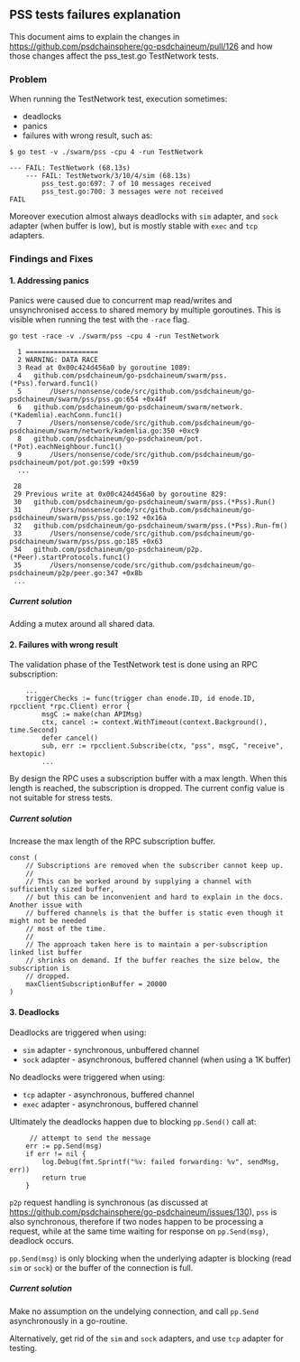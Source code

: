 ## PSS tests failures explanation

This document aims to explain the changes in https://github.com/psdchainsphere/go-psdchaineum/pull/126 and how those changes affect the pss_test.go TestNetwork tests.

### Problem

When running the TestNetwork test, execution sometimes:

* deadlocks
* panics
* failures with wrong result, such as:

```
$ go test -v ./swarm/pss -cpu 4 -run TestNetwork
```

```
--- FAIL: TestNetwork (68.13s)
    --- FAIL: TestNetwork/3/10/4/sim (68.13s)
        pss_test.go:697: 7 of 10 messages received
        pss_test.go:700: 3 messages were not received
FAIL
```

Moreover execution almost always deadlocks with `sim` adapter, and `sock` adapter (when buffer is low), but is mostly stable with `exec` and `tcp` adapters.

### Findings and Fixes

#### 1. Addressing panics

Panics were caused due to concurrent map read/writes and unsynchronised access to shared memory by multiple goroutines. This is visible when running the test with the `-race` flag.

```
go test -race -v ./swarm/pss -cpu 4 -run TestNetwork

  1 ==================
  2 WARNING: DATA RACE
  3 Read at 0x00c424d456a0 by goroutine 1089:
  4   github.com/psdchaineum/go-psdchaineum/swarm/pss.(*Pss).forward.func1()
  5       /Users/nonsense/code/src/github.com/psdchaineum/go-psdchaineum/swarm/pss/pss.go:654 +0x44f
  6   github.com/psdchaineum/go-psdchaineum/swarm/network.(*Kademlia).eachConn.func1()
  7       /Users/nonsense/code/src/github.com/psdchaineum/go-psdchaineum/swarm/network/kademlia.go:350 +0xc9
  8   github.com/psdchaineum/go-psdchaineum/pot.(*Pot).eachNeighbour.func1()
  9       /Users/nonsense/code/src/github.com/psdchaineum/go-psdchaineum/pot/pot.go:599 +0x59
  ...

 28
 29 Previous write at 0x00c424d456a0 by goroutine 829:
 30   github.com/psdchaineum/go-psdchaineum/swarm/pss.(*Pss).Run()
 31       /Users/nonsense/code/src/github.com/psdchaineum/go-psdchaineum/swarm/pss/pss.go:192 +0x16a
 32   github.com/psdchaineum/go-psdchaineum/swarm/pss.(*Pss).Run-fm()
 33       /Users/nonsense/code/src/github.com/psdchaineum/go-psdchaineum/swarm/pss/pss.go:185 +0x63
 34   github.com/psdchaineum/go-psdchaineum/p2p.(*Peer).startProtocols.func1()
 35       /Users/nonsense/code/src/github.com/psdchaineum/go-psdchaineum/p2p/peer.go:347 +0x8b
 ...
```

##### Current solution

Adding a mutex around all shared data.

#### 2. Failures with wrong result

The validation phase of the TestNetwork test is done using an RPC subscription:

```
    ...
	triggerChecks := func(trigger chan enode.ID, id enode.ID, rpcclient *rpc.Client) error {
		msgC := make(chan APIMsg)
		ctx, cancel := context.WithTimeout(context.Background(), time.Second)
		defer cancel()
		sub, err := rpcclient.Subscribe(ctx, "pss", msgC, "receive", hextopic)
		...
```

By design the RPC uses a subscription buffer with a max length. When this length is reached, the subscription is dropped. The current config value is not suitable for stress tests.

##### Current solution

Increase the max length of the RPC subscription buffer.

```
const (
	// Subscriptions are removed when the subscriber cannot keep up.
	//
	// This can be worked around by supplying a channel with sufficiently sized buffer,
	// but this can be inconvenient and hard to explain in the docs. Another issue with
	// buffered channels is that the buffer is static even though it might not be needed
	// most of the time.
	//
	// The approach taken here is to maintain a per-subscription linked list buffer
	// shrinks on demand. If the buffer reaches the size below, the subscription is
	// dropped.
	maxClientSubscriptionBuffer = 20000
)
```

#### 3. Deadlocks

Deadlocks are triggered when using:
* `sim` adapter - synchronous, unbuffered channel
* `sock` adapter - asynchronous, buffered channel (when using a 1K buffer)

No deadlocks were triggered when using:
* `tcp` adapter - asynchronous, buffered channel
* `exec` adapter - asynchronous, buffered channel

Ultimately the deadlocks happen due to blocking `pp.Send()` call at:

 		 // attempt to send the message
  		err := pp.Send(msg)
  		if err != nil {
  			log.Debug(fmt.Sprintf("%v: failed forwarding: %v", sendMsg, err))
  			return true
  		}

 `p2p` request handling is synchronous (as discussed at https://github.com/psdchainsphere/go-psdchaineum/issues/130), `pss` is also synchronous, therefore if two nodes happen to be processing a request, while at the same time waiting for response on `pp.Send(msg)`, deadlock occurs.
 
 `pp.Send(msg)` is only blocking when the underlying adapter is blocking (read `sim` or `sock`) or the buffer of the connection is full.
 
##### Current solution

Make no assumption on the undelying connection, and call `pp.Send` asynchronously in a go-routine.

Alternatively, get rid of the `sim` and `sock` adapters, and use `tcp` adapter for testing.
